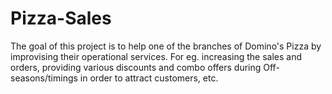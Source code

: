 # Pizza-Sales
The goal of this project is to help one of the branches of Domino's Pizza by improvising their operational services. For eg. increasing the sales and orders, providing various discounts and combo offers during Off-seasons/timings in order to attract customers, etc.
